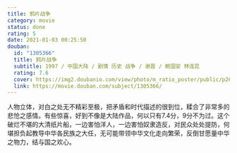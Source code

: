 ```yaml
---
title: 鸦片战争
category: movie
status: done
rating: 5
date: 2021-01-03 00:25:50
douban:
  id: "1305366"
  title: 鸦片战争
  subtitle: 1997 / 中国大陆 / 剧情 历史 战争 / 谢晋 / 鲍国安 林连昆
  rating: 7.6
  cover: https://img2.doubanio.com/view/photo/m_ratio_poster/public/p2633197761.jpg
  link: https://movie.douban.com/subject/1305366/
---
```


人物立体，对白之处无不精彩至极，把矛盾和时代描述的很到位，糅合了非常多的悲怆之感情。有些惊喜，好到不像是大陆作品，何以只有7.4分，9分不为过。这个破烂不堪的大清纸片船，一边害怕洋人，一边害怕奴隶造反，对民众处处提防，何堪担负起教导中华各民族之大任，无可能带领中华文化走向繁荣，反倒甘愿量中华之物力，结与国之欢心。